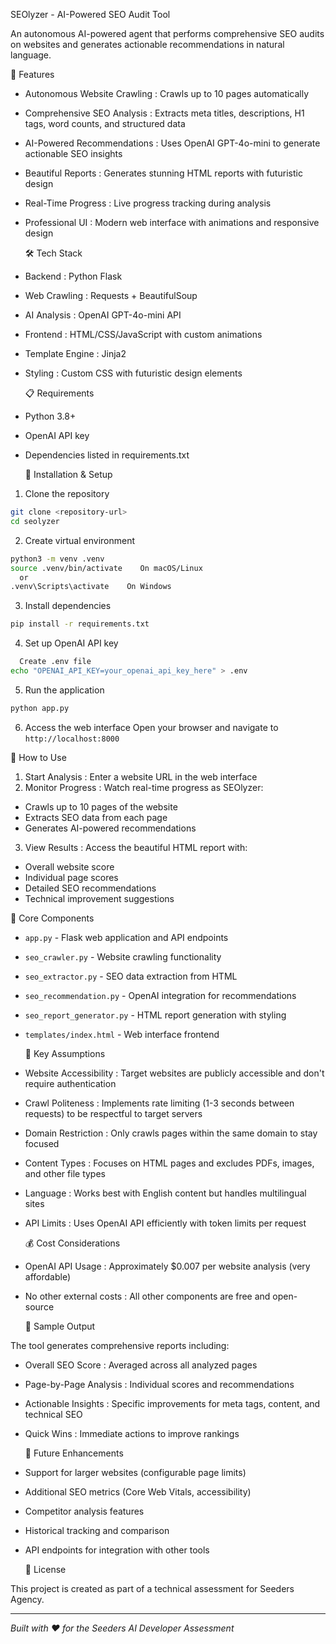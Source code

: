   SEOlyzer - AI-Powered SEO Audit Tool

An autonomous AI-powered agent that performs comprehensive SEO audits on websites and generates actionable recommendations in natural language.

   🚀 Features

-  Autonomous Website Crawling : Crawls up to 10 pages automatically
-  Comprehensive SEO Analysis : Extracts meta titles, descriptions, H1 tags, word counts, and structured data
-  AI-Powered Recommendations : Uses OpenAI GPT-4o-mini to generate actionable SEO insights
-  Beautiful Reports : Generates stunning HTML reports with futuristic design
-  Real-Time Progress : Live progress tracking during analysis
-  Professional UI : Modern web interface with animations and responsive design

   🛠 Tech Stack

-  Backend : Python Flask
-  Web Crawling : Requests + BeautifulSoup
-  AI Analysis : OpenAI GPT-4o-mini API
-  Frontend : HTML/CSS/JavaScript with custom animations
-  Template Engine : Jinja2
-  Styling : Custom CSS with futuristic design elements

   📋 Requirements

- Python 3.8+
- OpenAI API key
- Dependencies listed in requirements.txt

   🚀 Installation & Setup

1.  Clone the repository 
   ```bash
   git clone <repository-url>
   cd seolyzer
   ```

2.  Create virtual environment 
   ```bash
   python3 -m venv .venv
   source .venv/bin/activate    On macOS/Linux
     or
   .venv\Scripts\activate    On Windows
   ```

3.  Install dependencies 
   ```bash
   pip install -r requirements.txt
   ```

4.  Set up OpenAI API key 
   ```bash
     Create .env file
   echo "OPENAI_API_KEY=your_openai_api_key_here" > .env
   ```

5.  Run the application 
   ```bash
   python app.py
   ```

6.  Access the web interface 
   Open your browser and navigate to `http://localhost:8000`

   📖 How to Use

1.  Start Analysis : Enter a website URL in the web interface
2.  Monitor Progress : Watch real-time progress as SEOlyzer:
   - Crawls up to 10 pages of the website
   - Extracts SEO data from each page
   - Generates AI-powered recommendations
3.  View Results : Access the beautiful HTML report with:
   - Overall website score
   - Individual page scores
   - Detailed SEO recommendations
   - Technical improvement suggestions

   🔧 Core Components

- `app.py` - Flask web application and API endpoints
- `seo_crawler.py` - Website crawling functionality
- `seo_extractor.py` - SEO data extraction from HTML
- `seo_recommendation.py` - OpenAI integration for recommendations
- `seo_report_generator.py` - HTML report generation with styling
- `templates/index.html` - Web interface frontend

   🎯 Key Assumptions

-  Website Accessibility : Target websites are publicly accessible and don't require authentication
-  Crawl Politeness : Implements rate limiting (1-3 seconds between requests) to be respectful to target servers
-  Domain Restriction : Only crawls pages within the same domain to stay focused
-  Content Types : Focuses on HTML pages and excludes PDFs, images, and other file types
-  Language : Works best with English content but handles multilingual sites
-  API Limits : Uses OpenAI API efficiently with token limits per request

   💰 Cost Considerations

-  OpenAI API Usage : Approximately $0.007 per website analysis (very affordable)
-  No other external costs : All other components are free and open-source

   🌟 Sample Output

The tool generates comprehensive reports including:
-  Overall SEO Score : Averaged across all analyzed pages
-  Page-by-Page Analysis : Individual scores and recommendations
-  Actionable Insights : Specific improvements for meta tags, content, and technical SEO
-  Quick Wins : Immediate actions to improve rankings

   🔮 Future Enhancements

- Support for larger websites (configurable page limits)
- Additional SEO metrics (Core Web Vitals, accessibility)
- Competitor analysis features
- Historical tracking and comparison
- API endpoints for integration with other tools

   📄 License

This project is created as part of a technical assessment for Seeders Agency.

---

*Built with ❤️ for the Seeders AI Developer Assessment*
